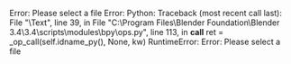 Error: Please select a file
Error: Python: Traceback (most recent call last):
  File "\Text", line 39, in <module>
  File "C:\Program Files\Blender Foundation\Blender 3.4\3.4\scripts\modules\bpy\ops.py", line 113, in __call__
    ret = _op_call(self.idname_py(), None, kw)
RuntimeError: Error: Please select a file
